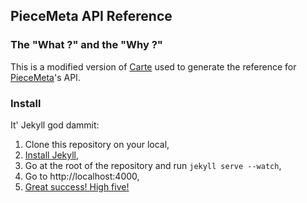 ## PieceMeta API Reference

### The "What ?" and the "Why ?"

This is a modified version of [Carte](https://github.com/devo-ps/carte) used to generate the reference for [PieceMeta](http://www.piecemeta.com)'s API.
 
### Install

It' Jekyll god dammit:

1. Clone this repository on your local,
1. [Install Jekyll](https://github.com/mojombo/jekyll/wiki/install),
1. Go at the root of the repository and run ```jekyll serve --watch```,
1. Go to http://localhost:4000,
1. [Great success! High five!](http://www.youtube.com/watch?v=wWWyJwHQ-4E)

